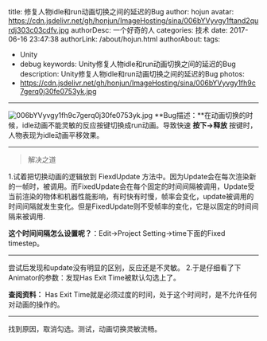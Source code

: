 title: 修复人物idle和run动画切换之间的延迟的Bug
author: hojun
avatar: https://cdn.jsdelivr.net/gh/honjun/ImageHosting/sina/006bYVyvgy1ftand2qurdj303c03cdfv.jpg
authorDesc: 一个好奇的人
categories: 技术
date: 2017-06-16 23:47:38
authorLink: /about/hojun.html
authorAbout:
tags:
 - Unity
 - debug
keywords: Unity修复人物idle和run动画切换之间的延迟的Bug
description: Unity修复人物idle和run动画切换之间的延迟的Bug
photos:
 - https://cdn.jsdelivr.net/gh/honjun/ImageHosting/sina/006bYVyvgy1fh9c7gerq0j30fe0753yk.jpg
---
![006bYVyvgy1fh9c7gerq0j30fe0753yk.jpg](https://cdn.jsdelivr.net/gh/honjun/ImageHosting/sina/006bYVyvgy1fh9c7gerq0j30fe0753yk.jpg)
**Bug描述：**在动画切换的时候，idle动画不能灵敏的反应按键切换成run动画。导致快速 **按下->释放** 按键时，人物表现为idle动画平移效果。

----------


> 解决之道

1.试着把切换动画的逻辑放到 FiexdUpdate 方法中。因为Update会在每次渲染新的一帧时，被调用。而FixedUpdate会在每个固定的时间间隔被调用，Update受当前渲染的物体和机器性能影响，有时快有时慢，帧率会变化，update被调用的时间间隔就发生变化。但是FixedUpdate则不受帧率的变化，它是以固定的时间间隔来被调用.

**这个时间间隔怎么设置呢？**：Edit->Project Setting->time下面的Fixed timestep。

----------

尝试后发现和update没有明显的区别，反应还是不灵敏。
2.于是仔细看了下Animator的参数：发现Has Exit Time被默认勾选上了。

**查阅资料：** Has Exit Time就是必须过度的时间，处于这个时间时，是不允许任何对动画的操作的。

----------


找到原因，取消勾选。测试，动画切换灵敏流畅。